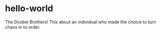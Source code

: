 # hello-world
The Doobie Brothers!
This about an individual who made the choice to turn chaos in to order.
